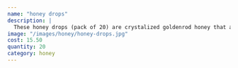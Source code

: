 ```yaml
---
name: "honey drops"
description: |
  These honey drops (pack of 20) are crystalized goldenrod honey that are the perfect natural sweeteners, throat soothers, or just as a yummy treat for on the go.
image: "/images/honey/honey-drops.jpg"
cost: 15.50
quantity: 20
category: honey
---
```

